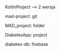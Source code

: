 KotlinProject --> 2 wersja

mad-project: git

MAD_project: folder

DiabetesApp: project

diabetes-db: firebase
